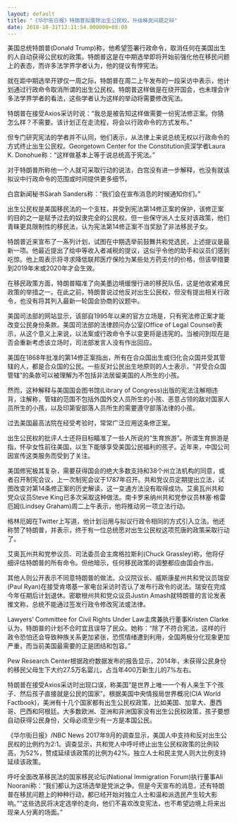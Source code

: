 ```yaml
---
layout: default
title: "《华尔街日报》特朗普拟废除出生公民权，升级移民问题之辩"
date: 2018-10-31T12:11:54.000000+08:00
---
```


美国总统特朗普(Donald Trump)称，他希望签署行政命令，取消任何在美国出生的人自动获得公民权的政策。特朗普这是在中期选举即将开始前强化他在移民问题上的表态，而许多法学界学者认为，他的提议有悖宪法。

就在距中期选举开锣仅一周之际，特朗普在周二上午发布的一段采访中表示，他计划通过行政命令取消所谓的出生公民权。特朗普这样做是在绕开国会，也未理会许多法学界学者的看法，这些学者认为这样的举动将需要修改宪法。

特朗普在接受Axios采访时说：“我总是被告知这样做需要一份宪法修正案。你猜怎么样？不需要。该计划正在走流程，将会以行政命令的方式发布。”

但专门研究宪法的学者并不认同，他们表示，从法律上来说总统无权以行政命令的方式终止出生公民权。Georgetown Center for the Constitution资深学者Laura K. Donohue称：“这样做基本上等于说总统高于宪法。”

对于特朗普所称他一个人就可采取行动的说法，白宫没有进一步解释，也没有就该拟议中行政命令的范围或时间提供更多细节。

白宫新闻秘书Sarah Sanders称：“我们会在宣布消息的时候通知你们。”

出生公民权是美国移民法的一个支柱，并受到宪法第14修正案的保护，该修正案的目的之一是赋予过去的奴隶完全的公民权。但一些保守派人士反对该政策，他们青睐更具限制性的移民法，认为宪法第14修正案不当奖励了非法移民子女。

特朗普近来宣布了一系列计划，试图在中期选举前鼓舞共和党选民，上述提议是最新一项。他最近提出了给中等收入者减税的提议，这似乎令他的助手和议员们感到吃惊。他上周表示将寻求降低联邦医疗保险为某些处方药支付的价格，但该举措要到2019年末或2020年才会生效。

在移民政策方面，特朗普瞄准了向美墨边境缓慢行进的移民队伍，这是他收紧难民政策的举措之一。在此之前，特朗普说过他反对出生公民权，但没有提出相关行政令，也没有将其列入最新一轮国会协商的议题中。

美国司法部的网站显示，该部自1995年以来的官方立场是，只有宪法修正案才能改变公民身份条款。美国司法部的法律顾问办公室(Office of Legal Counsel)表示，从这个意义上来说，以法案或行政命令予以变更将是违宪的。当被问到现在是否会重新考虑该立场时，司法部发言人没有作出回应。

美国在1868年批准的第14修正案指出，所有在合众国出生或归化合众国并受其管辖的人，都是合众国的公民。一些反对公民出生地原则的人士表示，“并受合众国管辖”的条款可以被理解为不包括非法居留美国的人所生的小孩。

然而，这种解释与美国国会图书馆(Library of Congress)出版的宪法注解相违背，注解称，管辖的范围不包括外国外交人员所生的小孩、恶意占领的敌对国家人员所生的小孩，以及印第安部落人员所生的需要遵守部落法律的小孩。

过去美国最高法院在经受考验时，常常广泛应用这条修正案。

出生公民权的批评人士还将目标瞄准了一些人所说的“生育旅游”。所谓生育旅游是指，怀孕女性前往美国，以生下能够享受美国公民福利的孩子。近年来，中国公司因宣传这类服务而受到了关注。

美国修宪极其复杂，需要获得国会的绝大多数支持和38个州立法机构的同意，或者召开制宪会议，上一次制宪会议于1787年召开。共和党议员定期提出立法，试图改变对第14条修正案的历史解读，这一变通方法没有取得成功。艾奥瓦州共和党众议员Steve King已多次采取这种做法。南卡罗来纳州共和党参议员林塞·格雷厄姆(Lindsey Graham)周二上午表示，他将推动另一项立法行动。

格林厄姆在Twitter上写道，他计划沿用与拟议行政令相同的方式引入立法。他还称赞了特朗普，并表示，终于有一位总统愿对出生公民权这项荒唐的政策采取行动了。

艾奥瓦州共和党参议员、司法委员会主席格拉斯利(Chuck Grassley)称，他将仔细评估特朗普的所有命令。但他暗示，任何移民政策的调整都应由国会作出。

其他人则公开表示不同意特朗普的做法。众议院议长、威斯康星州共和党议员瑞安(Paul Ryan)在接受肯塔基一家电台采访时否认了发布行政令的说法。瑞安在完成今年任期后计划退休。密歇根州共和党众议员Justin Amash就特朗普的言论发表推文称，总统不能通过签发行政令修改宪法或法律。

Lawyers’ Committee for Civil Rights Under Law主席兼执行董事Kristen Clarke认为，特朗普的计划不合时宜且误导了民众。她称：“除了不符合宪法，这样的行政令恐怕还会导致种族关系更加紧张，恐慌情绪遭到利用，全国两极分化现象更加严重，而当前美国最需要的正是团结和包容。”

Pew Research Center根据政府数据发布的报告显示，2014年，未获得公民身份的移民父母生下大约27.5万名婴儿，占当年400万新生儿的7%左右。

特朗普在接受Axios采访时出现口误，称美国“是世界上唯一一个有人来生下个孩子、然后孩子直接就是公民的国家”。根据美国中央情报局世界概况(CIA World Factbook)，美洲有十几个国家都有出生公民权政策，比如美国、加拿大、墨西哥、巴西和阿根廷。大多数欧洲、亚洲和非洲国家没有出生公民权政策，孩子要想自动获得公民身份，父母必须至少有一方是本国公民。

《华尔街日报》/NBC News 2017年9月的调查显示，美国人中支持和反对出生公民权的比例约为2:1。调查显示，共和党人中呼吁终止出生公民权政策的比例较高，为52%，赞成延续该政策的比例为42%。独立人士和民主党人则大比例支持延续该政策。

呼吁全面改革移民法的国家移民论坛(National Immigration Forum)执行董事Ali Noorani称：“我们都认为这场选举是党派之争。但是今天宣布的消息，还有特朗普在移民问题上的种种行动，都已经开始对独立人士和温和派选民产生较大影响。”“这些选民将决定选举的走向，他们不喜欢改变宪法，也不希望边境上将来出现亲人分离的场面。”

